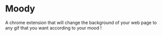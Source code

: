 # Moody
A chrome extension that will change the background of your web page to any gif that you want according to your mood !
